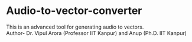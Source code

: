 # Audio-to-vector-converter
This is an advanced tool for generating audio to vectors.
<br>
Author- Dr. Vipul Arora (Professor IIT Kanpur) and Anup (Ph.D. IIT Kanpur)
